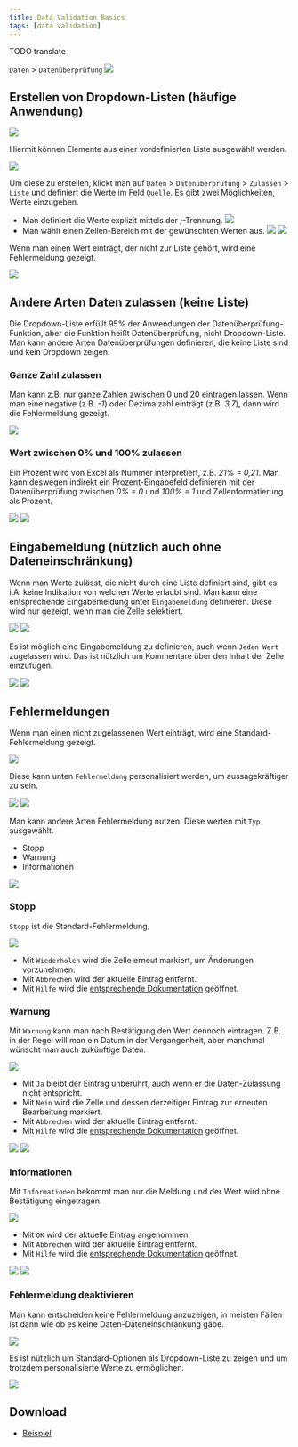 ```yaml
---
title: Data Validation Basics
tags: [data validation]
---
```


TODO translate


`Daten` > `Datenüberprüfung`
![](/assets/2022/data-validation/ribbon-data-validation-de.png)

## Erstellen von Dropdown-Listen (häufige Anwendung)

![](/assets/2022/data-validation/data-validation-settings-list-de.png)

Hiermit können Elemente aus einer vordefinierten Liste ausgewählt werden.

![](/assets/2022/data-validation/dropdown-fruits-de.png)

Um diese zu erstellen, klickt man auf `Daten` > `Datenüberprüfung` > `Zulassen` > `Liste` und definiert die Werte im Feld `Quelle`.
Es gibt zwei Möglichkeiten, Werte einzugeben.

- Man definiert die Werte explizit mittels der *;*-Trennung.
![](/assets/2022/data-validation/dropdown-list-explicit-de.png)
- Man wählt einen Zellen-Bereich mit der gewünschten Werten aus.
![](/assets/2022/data-validation/dropdown-list-source-1-de.png)
![](/assets/2022/data-validation/dropdown-list-source-2-de.png)

Wenn man einen Wert einträgt, der nicht zur Liste gehört, wird eine Fehlermeldung gezeigt.

![](/assets/2022/data-validation/dropdown-pineapple-error-de.png)
 

## Andere Arten Daten zulassen (keine Liste)

Die Dropdown-Liste erfüllt 95% der Anwendungen der Datenüberprüfung-Funktion, aber die Funktion heißt Datenüberprüfung, nicht Dropdown-Liste. 
Man kann andere Arten Datenüberprüfungen definieren, die keine Liste sind und kein Dropdown zeigen. 

### Ganze Zahl zulassen

Man kann z.B. nur ganze Zahlen zwischen 0 und 20 eintragen lassen.
Wenn man eine negative (z.B. *-1*) oder Dezimalzahl einträgt (z.B. *3,7*), dann wird die Fehlermeldung gezeigt.

![](/assets/2022/data-validation/whole-number-0-20-de.png)

### Wert zwischen 0% und 100% zulassen

Ein Prozent wird von Excel als Nummer interpretiert, z.B. *21% = 0,21*. 
Man kann deswegen indirekt ein Prozent-Eingabefeld definieren mit der Datenüberprüfung zwischen *0% = 0* und *100% = 1* und Zellenformatierung als Prozent.

![](/assets/2022/data-validation/percent-0-100-validation-de.png)
![](/assets/2022/data-validation/percent-0-100-format-de.png)

## Eingabemeldung (nützlich auch ohne Dateneinschränkung)

Wenn man Werte zulässt, die nicht durch eine Liste definiert sind, gibt es i.A. keine Indikation von welchen Werte erlaubt sind.
Man kann eine entsprechende Eingabemeldung unter `Eingabemeldung` definieren.
Diese wird nur gezeigt, wenn man die Zelle selektiert.

![](/assets/2022/data-validation/input-message-definition-1-de.png)
![](/assets/2022/data-validation/input-message-example-1-de.png)

Es ist möglich eine Eingabemeldung zu definieren, auch wenn `Jeden Wert` zugelassen wird.
Das ist nützlich um Kommentare über den Inhalt der Zelle einzufügen.

![](/assets/2022/data-validation/input-message-definition-2-de.png)
![](/assets/2022/data-validation/input-message-example-2-de.png)

## Fehlermeldungen

Wenn man einen nicht zugelassenen Wert einträgt, wird eine Standard-Fehlermeldung gezeigt.

![](/assets/2022/data-validation/error-stop-standard-de.png)

Diese kann unten `Fehlermeldung` personalisiert werden, um aussagekräftiger zu sein.

![](/assets/2022/data-validation/error-stop-custom-def-de.png)
![](/assets/2022/data-validation/error-stop-custom-msg-de.png)

Man kann andere Arten Fehlermeldung nutzen. 
Diese werten mit `Typ` ausgewählt.
- Stopp
- Warnung
- Informationen

![](/assets/2022/data-validation/error-kind-dropdown-de.png)

### Stopp

`Stopp` ist die Standard-Fehlermeldung.

![](/assets/2022/data-validation/error-stop-standard-de.png)

- Mit `Wiederholen` wird die Zelle erneut markiert, um Änderungen vorzunehmen. 
- Mit `Abbrechen` wird der aktuelle Eintrag entfernt.
- Mit `Hilfe` wird die [entsprechende Dokumentation](https://support.microsoft.com/de-de/office/anwenden-von-daten%c3%bcberpr%c3%bcfung-auf-zellen-29fecbcc-d1b9-42c1-9d76-eff3ce5f7249?ns=excel&version=90&syslcid=1031&uilcid=1031&appver=zxl900&helpid=xlmain11.chm467148&ui=de-de&rs=de-de&ad=de) geöffnet.

### Warnung

Mit `Warnung` kann man nach Bestätigung den Wert dennoch eintragen.
Z.B. in der Regel will man ein Datum in der Vergangenheit, aber manchmal wünscht man auch zukünftige Daten.

![](/assets/2022/data-validation/error-warning-standard-de.png)

- Mit `Ja` bleibt der Eintrag unberührt, auch wenn er die Daten-Zulassung nicht entspricht.
- Mit `Nein` wird die Zelle und dessen derzeitiger Eintrag zur erneuten Bearbeitung markiert. 
- Mit `Abbrechen` wird der aktuelle Eintrag entfernt.
- Mit `Hilfe` wird die [entsprechende Dokumentation](https://support.microsoft.com/de-de/office/anwenden-von-daten%c3%bcberpr%c3%bcfung-auf-zellen-29fecbcc-d1b9-42c1-9d76-eff3ce5f7249?ns=excel&version=90&syslcid=1031&uilcid=1031&appver=zxl900&helpid=xlmain11.chm467148&ui=de-de&rs=de-de&ad=de) geöffnet.

![](/assets/2022/data-validation/error-warning-custom-def-de.png)
![](/assets/2022/data-validation/error-warning-custom-msg-de.png)

### Informationen

Mit `Informationen` bekommt man nur die Meldung und der Wert wird ohne Bestätigung eingetragen.

![](/assets/2022/data-validation/error-information-standard-de.png)

- Mit `OK` wird der aktuelle Eintrag angenommen.
- Mit `Abbrechen` wird der aktuelle Eintrag entfernt.
- Mit `Hilfe` wird die [entsprechende Dokumentation](https://support.microsoft.com/de-de/office/anwenden-von-daten%c3%bcberpr%c3%bcfung-auf-zellen-29fecbcc-d1b9-42c1-9d76-eff3ce5f7249?ns=excel&version=90&syslcid=1031&uilcid=1031&appver=zxl900&helpid=xlmain11.chm467148&ui=de-de&rs=de-de&ad=de) geöffnet.

![](/assets/2022/data-validation/error-information-custom-def-de.png)
![](/assets/2022/data-validation/error-information-custom-msg-de.png)

### Fehlermeldung deaktivieren

Man kann entscheiden keine Fehlermeldung anzuzeigen, in meisten Fällen ist dann wie ob es keine Daten-Dateneinschränkung gäbe.

![](/assets/2022/data-validation/error-no-message-de.png)

Es ist nützlich um Standard-Optionen als Dropdown-Liste zu zeigen und um trotzdem personalisierte Werte zu ermöglichen.

![](/assets/2022/data-validation/error-no-message-example-de.png)

## Download

- [Beispiel](/assets/2022/data-validation/01-data-validation-example-de.xlsx)
